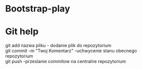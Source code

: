 # Bootstrap-play
# Git help
git add nazwa pliku - dodanie plik do repozytorium  
git commit -m "Twoj Komentarz" -uchwycenie stanu obecnego repozytorium  
git push -przeslanie commitow na centralne repozytorium  

